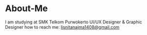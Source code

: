 # About-Me
I am studying at SMK Telkom Purwokerto
UI/UX Designer & Graphic Designer
how to reach me: lisnitanajma1408@gmail.com

